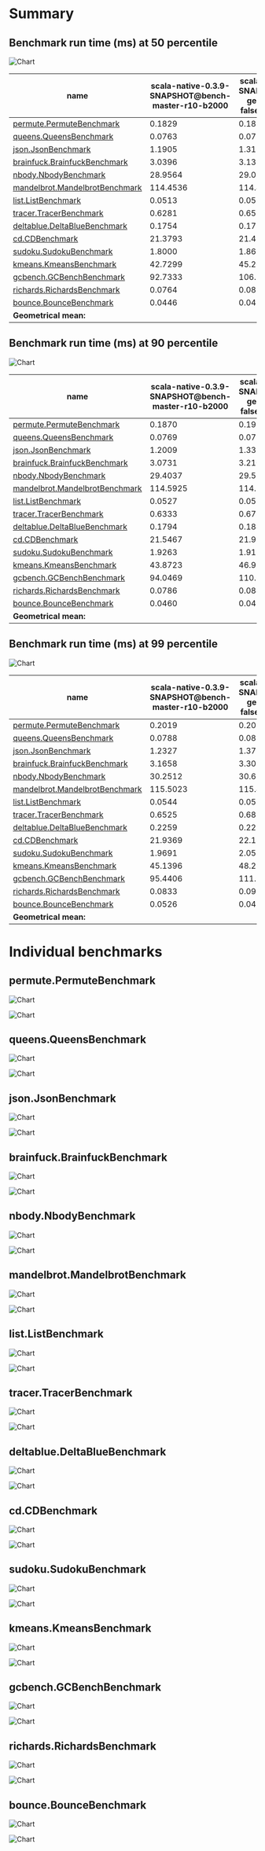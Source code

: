 # Summary
## Benchmark run time (ms) at 50 percentile 
![Chart](relative_percentile_50.png)

|name | scala-native-0.3.9-SNAPSHOT@bench-master-r10-b2000 | scala-native-0.3.9-SNAPSHOT@bench-gengc-1024-1-false-1-r10-b2000 |  | scala-native-0.3.9-SNAPSHOT@bench-gengc-1024-1-true-1-r10-b2000 |  | scala-native-0.3.9-SNAPSHOT@bench-gengc-1024-1-true-2-r10-b2000 | |
| -- | -- | -- | -- | -- | -- | -- | -- |
|[permute.PermuteBenchmark](#permutepermutebenchmark)|0.1829|0.1876|+2.60%|0.1898|+3.78%|0.1920|+4.99%|
|[queens.QueensBenchmark](#queensqueensbenchmark)|0.0763|0.0773|+1.32%|0.0776|+1.71%|0.0774|+1.47%|
|[json.JsonBenchmark](#jsonjsonbenchmark)|1.1905|1.3127|+10.26%|1.3383|+12.41%|1.4001|+17.61%|
|[brainfuck.BrainfuckBenchmark](#brainfuckbrainfuckbenchmark)|3.0396|3.1398|+3.30%|3.0955|+1.84%|3.0972|+1.89%|
|[nbody.NbodyBenchmark](#nbodynbodybenchmark)|28.9564|29.0713|+0.40%|29.0767|+0.42%|29.1065|+0.52%|
|[mandelbrot.MandelbrotBenchmark](#mandelbrotmandelbrotbenchmark)|114.4536|114.4140|__-0.03%__|114.3266|__-0.11%__|114.6239|+0.15%|
|[list.ListBenchmark](#listlistbenchmark)|0.0513|0.0513|+0.07%|0.0454|__-11.48%__|0.0435|__-15.10%__|
|[tracer.TracerBenchmark](#tracertracerbenchmark)|0.6281|0.6599|+5.06%|0.6599|+5.06%|0.6606|+5.18%|
|[deltablue.DeltaBlueBenchmark](#deltabluedeltabluebenchmark)|0.1754|0.1779|+1.39%|0.1771|+0.93%|0.1770|+0.89%|
|[cd.CDBenchmark](#cdcdbenchmark)|21.3793|21.4875|+0.51%|21.6798|+1.41%|22.0963|+3.35%|
|[sudoku.SudokuBenchmark](#sudokusudokubenchmark)|1.8000|1.8634|+3.52%|1.8709|+3.94%|1.8389|+2.16%|
|[kmeans.KmeansBenchmark](#kmeanskmeansbenchmark)|42.7299|45.2066|+5.80%|47.5629|+11.31%|47.4711|+11.10%|
|[gcbench.GCBenchBenchmark](#gcbenchgcbenchbenchmark)|92.7333|106.5613|+14.91%|96.3028|+3.85%|96.3325|+3.88%|
|[richards.RichardsBenchmark](#richardsrichardsbenchmark)|0.0764|0.0824|+7.81%|0.0825|+7.89%|0.0822|+7.57%|
|[bounce.BounceBenchmark](#bouncebouncebenchmark)|0.0446|0.0418|__-6.23%__|0.0455|+2.13%|0.0456|+2.26%|
| __Geometrical mean:__|| |+3.27%| |+2.86%| |+2.97%|
## Benchmark run time (ms) at 90 percentile 
![Chart](relative_percentile_90.png)

|name | scala-native-0.3.9-SNAPSHOT@bench-master-r10-b2000 | scala-native-0.3.9-SNAPSHOT@bench-gengc-1024-1-false-1-r10-b2000 |  | scala-native-0.3.9-SNAPSHOT@bench-gengc-1024-1-true-1-r10-b2000 |  | scala-native-0.3.9-SNAPSHOT@bench-gengc-1024-1-true-2-r10-b2000 | |
| -- | -- | -- | -- | -- | -- | -- | -- |
|[permute.PermuteBenchmark](#permutepermutebenchmark)|0.1870|0.1932|+3.35%|0.1958|+4.74%|0.1979|+5.82%|
|[queens.QueensBenchmark](#queensqueensbenchmark)|0.0769|0.0793|+3.11%|0.0782|+1.71%|0.0794|+3.32%|
|[json.JsonBenchmark](#jsonjsonbenchmark)|1.2009|1.3324|+10.95%|1.3474|+12.20%|1.4402|+19.92%|
|[brainfuck.BrainfuckBenchmark](#brainfuckbrainfuckbenchmark)|3.0731|3.2105|+4.47%|3.1598|+2.82%|3.1580|+2.76%|
|[nbody.NbodyBenchmark](#nbodynbodybenchmark)|29.4037|29.5512|+0.50%|29.5256|+0.41%|29.5702|+0.57%|
|[mandelbrot.MandelbrotBenchmark](#mandelbrotmandelbrotbenchmark)|114.5925|114.5317|__-0.05%__|114.4694|__-0.11%__|114.7723|+0.16%|
|[list.ListBenchmark](#listlistbenchmark)|0.0527|0.0521|__-1.09%__|0.0478|__-9.23%__|0.0446|__-15.39%__|
|[tracer.TracerBenchmark](#tracertracerbenchmark)|0.6333|0.6715|+6.03%|0.6687|+5.58%|0.6766|+6.82%|
|[deltablue.DeltaBlueBenchmark](#deltabluedeltabluebenchmark)|0.1794|0.1847|+2.91%|0.1801|+0.40%|0.1821|+1.49%|
|[cd.CDBenchmark](#cdcdbenchmark)|21.5467|21.9173|+1.72%|21.9326|+1.79%|22.3898|+3.91%|
|[sudoku.SudokuBenchmark](#sudokusudokubenchmark)|1.9263|1.9153|__-0.57%__|1.9187|__-0.40%__|1.8948|__-1.64%__|
|[kmeans.KmeansBenchmark](#kmeanskmeansbenchmark)|43.8723|46.9939|+7.12%|48.7402|+11.10%|48.8109|+11.26%|
|[gcbench.GCBenchBenchmark](#gcbenchgcbenchbenchmark)|94.0469|110.6645|+17.67%|102.5625|+9.05%|102.5556|+9.05%|
|[richards.RichardsBenchmark](#richardsrichardsbenchmark)|0.0786|0.0848|+7.85%|0.0848|+7.92%|0.0844|+7.39%|
|[bounce.BounceBenchmark](#bouncebouncebenchmark)|0.0460|0.0422|__-8.13%__|0.0469|+1.88%|0.0469|+2.04%|
| __Geometrical mean:__|| |+3.57%| |+3.19%| |+3.57%|
## Benchmark run time (ms) at 99 percentile 
![Chart](relative_percentile_99.png)

|name | scala-native-0.3.9-SNAPSHOT@bench-master-r10-b2000 | scala-native-0.3.9-SNAPSHOT@bench-gengc-1024-1-false-1-r10-b2000 |  | scala-native-0.3.9-SNAPSHOT@bench-gengc-1024-1-true-1-r10-b2000 |  | scala-native-0.3.9-SNAPSHOT@bench-gengc-1024-1-true-2-r10-b2000 | |
| -- | -- | -- | -- | -- | -- | -- | -- |
|[permute.PermuteBenchmark](#permutepermutebenchmark)|0.2019|0.2019|+0.02%|0.2052|+1.65%|0.2050|+1.55%|
|[queens.QueensBenchmark](#queensqueensbenchmark)|0.0788|0.0816|+3.55%|0.0802|+1.74%|0.0816|+3.50%|
|[json.JsonBenchmark](#jsonjsonbenchmark)|1.2327|1.3714|+11.25%|1.3947|+13.14%|1.4866|+20.59%|
|[brainfuck.BrainfuckBenchmark](#brainfuckbrainfuckbenchmark)|3.1658|3.3086|+4.51%|3.2209|+1.74%|3.2143|+1.53%|
|[nbody.NbodyBenchmark](#nbodynbodybenchmark)|30.2512|30.6867|+1.44%|30.7006|+1.49%|30.8090|+1.84%|
|[mandelbrot.MandelbrotBenchmark](#mandelbrotmandelbrotbenchmark)|115.5023|115.4718|__-0.03%__|115.3662|__-0.12%__|115.6476|+0.13%|
|[list.ListBenchmark](#listlistbenchmark)|0.0544|0.0537|__-1.29%__|0.0746|+37.09%|0.0461|__-15.24%__|
|[tracer.TracerBenchmark](#tracertracerbenchmark)|0.6525|0.6824|+4.59%|0.6940|+6.37%|0.6972|+6.86%|
|[deltablue.DeltaBlueBenchmark](#deltabluedeltabluebenchmark)|0.2259|0.2235|__-1.04%__|0.2161|__-4.32%__|0.2207|__-2.28%__|
|[cd.CDBenchmark](#cdcdbenchmark)|21.9369|22.1818|+1.12%|22.3168|+1.73%|22.8142|+4.00%|
|[sudoku.SudokuBenchmark](#sudokusudokubenchmark)|1.9691|2.0583|+4.53%|2.0711|+5.18%|2.0411|+3.66%|
|[kmeans.KmeansBenchmark](#kmeanskmeansbenchmark)|45.1396|48.2831|+6.96%|50.8094|+12.56%|50.7119|+12.34%|
|[gcbench.GCBenchBenchmark](#gcbenchgcbenchbenchmark)|95.4406|111.9136|+17.26%|104.6558|+9.66%|105.3711|+10.40%|
|[richards.RichardsBenchmark](#richardsrichardsbenchmark)|0.0833|0.0918|+10.22%|0.0921|+10.60%|0.0918|+10.17%|
|[bounce.BounceBenchmark](#bouncebouncebenchmark)|0.0526|0.0439|__-16.63%__|0.0489|__-7.13%__|0.0494|__-6.11%__|
| __Geometrical mean:__|| |+2.83%| |+5.66%| |+3.21%|
# Individual benchmarks
## permute.PermuteBenchmark
![Chart](percentile_permute.PermuteBenchmark.png)

![Chart](example_run_3_permute.PermuteBenchmark.png)

## queens.QueensBenchmark
![Chart](percentile_queens.QueensBenchmark.png)

![Chart](example_run_3_queens.QueensBenchmark.png)

## json.JsonBenchmark
![Chart](percentile_json.JsonBenchmark.png)

![Chart](example_run_3_json.JsonBenchmark.png)

## brainfuck.BrainfuckBenchmark
![Chart](percentile_brainfuck.BrainfuckBenchmark.png)

![Chart](example_run_3_brainfuck.BrainfuckBenchmark.png)

## nbody.NbodyBenchmark
![Chart](percentile_nbody.NbodyBenchmark.png)

![Chart](example_run_3_nbody.NbodyBenchmark.png)

## mandelbrot.MandelbrotBenchmark
![Chart](percentile_mandelbrot.MandelbrotBenchmark.png)

![Chart](example_run_3_mandelbrot.MandelbrotBenchmark.png)

## list.ListBenchmark
![Chart](percentile_list.ListBenchmark.png)

![Chart](example_run_3_list.ListBenchmark.png)

## tracer.TracerBenchmark
![Chart](percentile_tracer.TracerBenchmark.png)

![Chart](example_run_3_tracer.TracerBenchmark.png)

## deltablue.DeltaBlueBenchmark
![Chart](percentile_deltablue.DeltaBlueBenchmark.png)

![Chart](example_run_3_deltablue.DeltaBlueBenchmark.png)

## cd.CDBenchmark
![Chart](percentile_cd.CDBenchmark.png)

![Chart](example_run_3_cd.CDBenchmark.png)

## sudoku.SudokuBenchmark
![Chart](percentile_sudoku.SudokuBenchmark.png)

![Chart](example_run_3_sudoku.SudokuBenchmark.png)

## kmeans.KmeansBenchmark
![Chart](percentile_kmeans.KmeansBenchmark.png)

![Chart](example_run_3_kmeans.KmeansBenchmark.png)

## gcbench.GCBenchBenchmark
![Chart](percentile_gcbench.GCBenchBenchmark.png)

![Chart](example_run_3_gcbench.GCBenchBenchmark.png)

## richards.RichardsBenchmark
![Chart](percentile_richards.RichardsBenchmark.png)

![Chart](example_run_3_richards.RichardsBenchmark.png)

## bounce.BounceBenchmark
![Chart](percentile_bounce.BounceBenchmark.png)

![Chart](example_run_3_bounce.BounceBenchmark.png)

